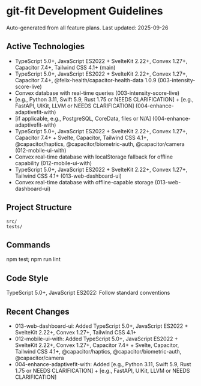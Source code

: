 # git-fit Development Guidelines

Auto-generated from all feature plans. Last updated: 2025-09-26

## Active Technologies
- TypeScript 5.0+, JavaScript ES2022 + SvelteKit 2.22+, Convex 1.27+, Capacitor 7.4+, Tailwind CSS 4.1+ (main)
- TypeScript 5.0+, JavaScript ES2022 + SvelteKit 2.22+, Convex 1.27+, Capacitor 7.4+, @felix-health/capacitor-health-data 1.0.9 (003-intensity-score-live)
- Convex database with real-time queries (003-intensity-score-live)
- [e.g., Python 3.11, Swift 5.9, Rust 1.75 or NEEDS CLARIFICATION] + [e.g., FastAPI, UIKit, LLVM or NEEDS CLARIFICATION] (004-enhance-adaptivefit-with)
- [if applicable, e.g., PostgreSQL, CoreData, files or N/A] (004-enhance-adaptivefit-with)
- TypeScript 5.0+, JavaScript ES2022 + SvelteKit 2.22+, Convex 1.27+, Capacitor 7.4+ + Svelte, Capacitor, Tailwind CSS 4.1+, @capacitor/haptics, @capacitor/biometric-auth, @capacitor/camera (012-mobile-ui-with)
- Convex real-time database with localStorage fallback for offline capability (012-mobile-ui-with)
- TypeScript 5.0+, JavaScript ES2022 + SvelteKit 2.22+, Convex 1.27+, Tailwind CSS 4.1+ (013-web-dashboard-ui)
- Convex real-time database with offline-capable storage (013-web-dashboard-ui)

## Project Structure
```
src/
tests/
```

## Commands
npm test; npm run lint

## Code Style
TypeScript 5.0+, JavaScript ES2022: Follow standard conventions

## Recent Changes
- 013-web-dashboard-ui: Added TypeScript 5.0+, JavaScript ES2022 + SvelteKit 2.22+, Convex 1.27+, Tailwind CSS 4.1+
- 012-mobile-ui-with: Added TypeScript 5.0+, JavaScript ES2022 + SvelteKit 2.22+, Convex 1.27+, Capacitor 7.4+ + Svelte, Capacitor, Tailwind CSS 4.1+, @capacitor/haptics, @capacitor/biometric-auth, @capacitor/camera
- 004-enhance-adaptivefit-with: Added [e.g., Python 3.11, Swift 5.9, Rust 1.75 or NEEDS CLARIFICATION] + [e.g., FastAPI, UIKit, LLVM or NEEDS CLARIFICATION]

<!-- MANUAL ADDITIONS START -->
<!-- MANUAL ADDITIONS END -->
